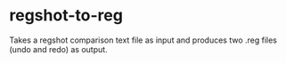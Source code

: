 # regshot-to-reg
Takes a regshot comparison text file as input and produces two .reg files (undo and redo) as output.
